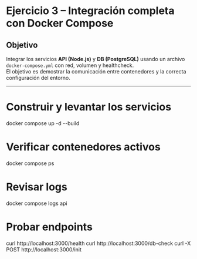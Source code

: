# Ejercicio 3 – Integración completa con Docker Compose

## Objetivo
Integrar los servicios **API (Node.js)** y **DB (PostgreSQL)** usando un archivo `docker-compose.yml` con red, volumen y healthcheck.  
El objetivo es demostrar la comunicación entre contenedores y la correcta configuración del entorno.

-----------------------------------

# Construir y levantar los servicios
docker compose up -d --build

# Verificar contenedores activos
docker compose ps

# Revisar logs
docker compose logs api

# Probar endpoints
curl http://localhost:3000/health
curl http://localhost:3000/db-check
curl -X POST http://localhost:3000/init
